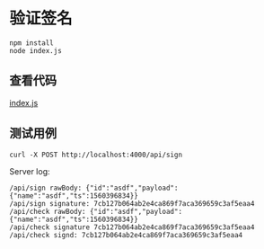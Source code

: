 # 验证签名

```
npm install
node index.js
```

## 查看代码
[index.js](./index.js)

## 测试用例
```
curl -X POST http://localhost:4000/api/sign
```

Server log:
```
/api/sign rawBody: {"id":"asdf","payload":{"name":"asdf","ts":1560396834}}
/api/sign signature: 7cb127b064ab2e4ca869f7aca369659c3af5eaa4
/api/check rawBody: {"id":"asdf","payload":{"name":"asdf","ts":1560396834}}
/api/check signature 7cb127b064ab2e4ca869f7aca369659c3af5eaa4
/api/check signd: 7cb127b064ab2e4ca869f7aca369659c3af5eaa4
```
